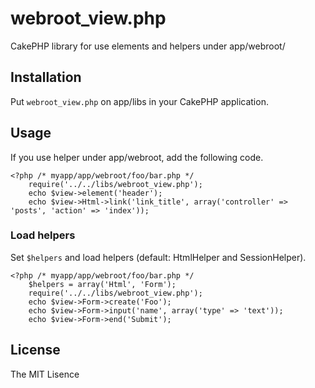 # webroot_view.php #

CakePHP library for use elements and helpers under app/webroot/

## Installation ##

Put `webroot_view.php` on app/libs in your CakePHP application.

## Usage ##

If you use helper under app/webroot, add the following code.

    <?php /* myapp/app/webroot/foo/bar.php */
        require('../../libs/webroot_view.php');
        echo $view->element('header');
        echo $view->Html->link('link_title', array('controller' => 'posts', 'action' => 'index'));

### Load helpers ###

Set `$helpers` and load helpers (default: HtmlHelper and SessionHelper).

    <?php /* myapp/app/webroot/foo/bar.php */
        $helpers = array('Html', 'Form');
        require('../../libs/webroot_view.php');
        echo $view->Form->create('Foo');
        echo $view->Form->input('name', array('type' => 'text'));
        echo $view->Form->end('Submit');

## License ##

The MIT Lisence
